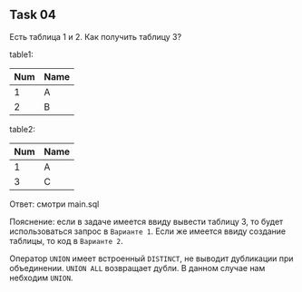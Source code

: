 ## Task 04

Есть таблица 1 и 2. Как получить таблицу 3?

table1:

 Num | Name 
|-----|------|
| 1   | A    |
| 2   | B    |

table2:

 Num | Name 
|-----|------|
| 1   | A    |
| 3   | C    |

Ответ: смотри main.sql

Пояснение: если в задаче имеется ввиду вывести таблицу 3, то будет использоваться запрос в `Варианте 1`.
Если же имеется ввиду создание таблицы, то код в `Варианте 2`.

Оператор `UNION` имеет встроенный `DISTINCT`, не выводит дубликации при объединении. `UNION ALL` возвращает дубли.
В данном случае нам небходим `UNION`.